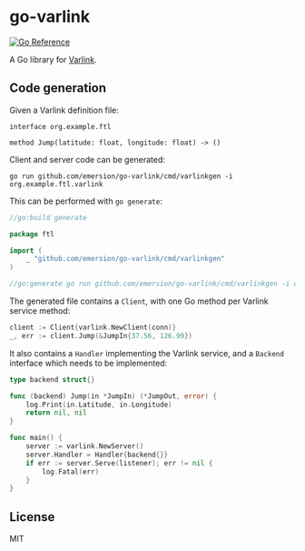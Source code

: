 # go-varlink

[![Go Reference](https://pkg.go.dev/badge/github.com/emersion/go-varlink.svg)](https://pkg.go.dev/github.com/emersion/go-varlink)

A Go library for [Varlink].

## Code generation

Given a Varlink definition file:

```varlink
interface org.example.ftl

method Jump(latitude: float, longitude: float) -> ()
```

Client and server code can be generated:

    go run github.com/emersion/go-varlink/cmd/varlinkgen -i org.example.ftl.varlink

This can be performed with `go generate`:

```go
//go:build generate

package ftl

import (
	_ "github.com/emersion/go-varlink/cmd/varlinkgen"
)

//go:generate go run github.com/emersion/go-varlink/cmd/varlinkgen -i org.example.ftl.varlink
```

The generated file contains a `Client`, with one Go method per Varlink service
method:

```go
client := Client{varlink.NewClient(conn)}
_, err := client.Jump(&JumpIn{37.56, 126.99})
```

It also contains a `Handler` implementing the Varlink service, and a `Backend`
interface which needs to be implemented:

```go
type backend struct{}

func (backend) Jump(in *JumpIn) (*JumpOut, error) {
    log.Print(in.Latitude, in.Longitude)
    return nil, nil
}

func main() {
    server := varlink.NewServer()
    server.Handler = Handler{backend{}}
    if err := server.Serve(listener); err != nil {
        log.Fatal(err)
    }
}
```

## License

MIT

[Varlink]: https://varlink.org/
